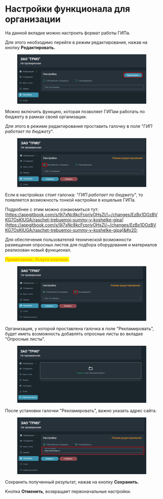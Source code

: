 # Настройки функционала для организации

На данной вкладке можно настроить формат работы ГИПа.&#x20;

Для этого необходимо перейти в режим редактирования, нажав на кнопку **Редактировать.**

<figure><img src="../gitbook/assets/image (672).png" alt=""><figcaption></figcaption></figure>

Можно включить функцию, которая позволяет ГИПам работать по бюджету в рамках своей организации.

Для этого в режиме редактирования проставить галочку в поле "_ГИП работает по бюджету_".

<figure><img src="../gitbook/assets/image (680).png" alt=""><figcaption></figcaption></figure>

Если в настройках стоит галочка: "_ГИП работает по бюджету_", то появляется возможность тонкой настройки в кошельке ГИПа.

Подробнее с этим можно ознакомиться тут: [https://appgitbook.com/s/9i7xNc8kcFcprjyOHsZI/\~/changes/EzBx1DOzBVKG7OsKIUGA/raschet-trebuemoi-summy-v-koshelke-gipa](https://appgitbook.com/s/9i7xNc8kcFcprjyOHsZI/~/changes/EzBx1DOzBVKG7OsKIUGA/raschet-trebuemoi-summy-v-koshelke-gipa)&#x20;

Для обеспечения пользователей технической возможности размещения опросных листов для подбора оборудования и материалов реализован новый функционал.

<mark style="color:orange;">**Примечание: Услуга платная.**</mark>

<figure><img src="../gitbook/assets/image (660).png" alt=""><figcaption></figcaption></figure>

Организация, у которой проставлена галочка в поле "Рекламировать", будет иметь возможность добавлять опросные листы во вкладке "Опросные листы".&#x20;

<figure><img src="../gitbook/assets/image (647).png" alt=""><figcaption></figcaption></figure>

После установки галочки "Рекламировать", важно указать адрес сайта.

<figure><img src="../gitbook/assets/image (670).png" alt=""><figcaption></figcaption></figure>

Сохранить полученный результат, нажав на кнопку **Сохранить.**

Кнопка **Отменить**, возвращает первоначальные настройки.
